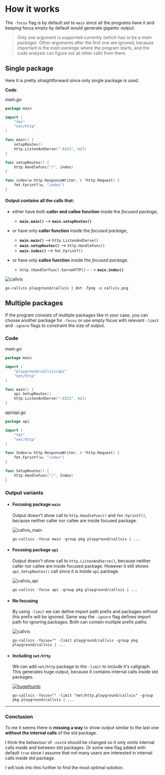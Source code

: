 # How it works

The `-focus` flag is by default set to `main` since all the programs 
have it and keeping focus empty by default would generate gigantic output.

> Only one argument is supported currently (which has to be a *main package*). 
> Other arguments after the first one are ignored, because important 
> is the *main package* where the program starts, and the code analysis 
> can figure out all other calls from there.

## Single package

Here it is pretty straightforward since only single package is used.

**Code**:

_main.go_
```go
package main

import (
	"fmt"
	"net/http"
)

func main() {
	setupRoutes()
	http.ListenAndServe(":4321", nil)
}

func setupRoutes() {
	http.HandleFunc("/", index)
}

func index(w http.ResponseWriter, r *http.Request) {
	fmt.Fprintf(w, "index")
}
```

#### Output contains all the calls that:

* either have both **caller and callee function** inside the _focused package_,
  - __`main.main()`__ --> __`main.setupRoutes()`__

* or have only **caller function** inside the _focused package_,
  - __`main.main()`__ --> `http.ListenAndServe()`
  - __`main.setupRoutes()`__ --> `http.HandleFunc()`
  - __`main.index()`__ --> `fmt.Fprintf()`

* or have only **callee function** inside the _focused package_.
  - `http.(HandlerFunc).ServeHTTP()` - - > __`main.index()`__

![callvis](https://cloud.githubusercontent.com/assets/1229233/24300848/147b3336-10ae-11e7-9702-bf376ce2870e.png)

```
go-callvis playground/callvis | dot -Tpng -o callvis.png 
```


## Multiple packages

If the program consists of multiple packages like in your case, you can choose another package for `-focus` or use empty focus 
with relevant `-limit` and `-ignore` flags to constraint the size of output.

### Code

_main.go_
```go
package main

import (
	"playground/callvis/api"
	"net/http"
)

func main() {
	api.SetupRoutes()
	http.ListenAndServe(":4321", nil)
}
```

_api/api.go_
```go
package api

import (
    "fmt"
    "net/http"
)

func Index(w http.ResponseWriter, r *http.Request) {
    fmt.Fprintf(w, "index")
}

func SetupRoutes() {
	http.HandleFunc("/", Index)
}
```

### Output variants

- #### Focusing package `main`
  
  Output doesn't show call to `http.HandleFunc()` and `fmt.Fprintf()`, because neither caller nor callee are inside focused package.
  
  ![callvis_main](https://cloud.githubusercontent.com/assets/1229233/24291637/19f377b6-108a-11e7-99ab-a0bd1574479b.png)

  ```
  go-callvis -focus main -group pkg playground/callvis | ...
  ```

- #### Focusing package `api`
  
  Output doesn't show call to `http.ListenAndServe()`, because neither caller nor callee are inside focused package. 
  However it still shows `api.SetupRoutes()` call since it is inside `api` package.

  ![callvis_api](https://cloud.githubusercontent.com/assets/1229233/24300617/55173e40-10ad-11e7-8c51-3d4f6d000952.png)

  ```
  go-callvis -focus api -group pkg playground/callvis | ...
  ```

- #### No focusing

  By using `-limit` we can define import path prefix and packages without this prefix will be ignored. 
  Same way the `-ignore` flag defines import path for ignoring packages. 
  Both can contain multiple prefix paths.

  ![callvis](https://cloud.githubusercontent.com/assets/1229233/24302966/a80b4270-10b4-11e7-9737-c27e1ab3b0a0.png)

  ```
  go-callvis -focus="" -limit playground/callvis -group pkg playground/callvis | ...
  ```

- #### Including `net/http`

  We can add `net/http` package to the `-limit` to include it's callgraph. This generates huge output, because it 
  contains internal calls inside std packages.

  [![hugethumb](https://cloud.githubusercontent.com/assets/1229233/24303891/eb0fe32a-10b7-11e7-8989-0ac49f28c30f.png)](https://cloud.githubusercontent.com/assets/1229233/24303606/e5e8d4ac-10b6-11e7-8712-0a6aa2441cda.jpg)

  ```
  go-callvis -focus="" -limit "net/http,playground/callvis" -group pkg playground/callvis | ...
  ```

----
### Conclusion

To me it seems there is **missing a way** to show output similar to the last one **without the internal calls** of the std package.

I think the behaviour of `-nostd` should be changed so it only omits internal calls inside and between std packages. Or some new flag added with default `true` since I assume that not many users are interested in internal calls inside std package.

I will look into this further to find the most optimal solution.